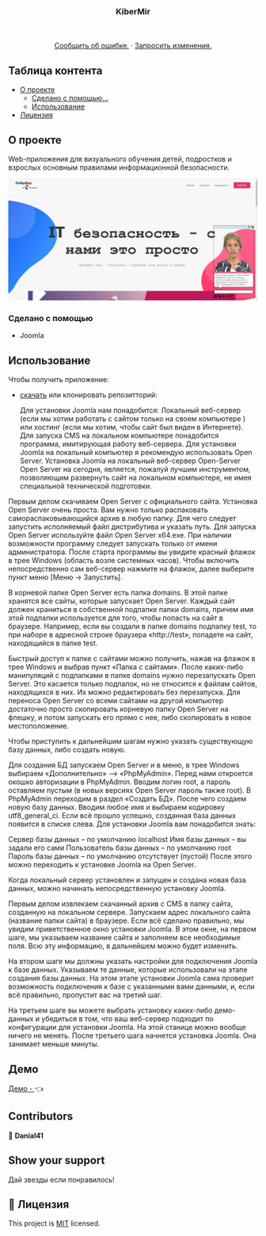 <!-- PROJECT LOGO -->
<br />
<p align="center">
  <a href="https://github.com/Danial41/russtarter-front">
  </a>

  <h3 align="center">KiberMir</h3>

  <p align="center">
    <br />
    <br />
    <a href="https://github.com/Danial41/-/issues">Сообщить об ошибке.</a>
    ·
    <a href="https://github.com/Danial41/-/pulls">Запросить изменения.</a>
  </p>
</p>

<!-- TABLE OF CONTENTS -->
## Таблица контента

* [О проекте](#about-the-project)
  * [Сделано с помощью...](#built-with)
  * [Использование](#usage)
* [Лицензия](#license)

<!-- ABOUT THE PROJECT -->
## О проекте
Web-приложения для визуального обучения детей, подростков и взрослых основным правилами информационной безопасности.

![screenshot](screenshot.PNG)

### Сделано с помощью

* Joomla

<!-- INSTALLATION -->
## Использование

Чтобы получить приложение:
* [скачать](https://github.com/Danial41/-) или клонировать репозитторий:

  Для установки Joomla нам понадобится:
  Локальный веб-сервер (если мы хотим работать с сайтом только на своем компьютере ) или хостинг (если мы хотим, чтобы сайт был виден в Интернете).
  Для запуска CMS на локальном компьютере понадобится программа, имитирующая работу веб-сервера. Для установки Joomla на локальный компьютер я рекомендую использовать Open Server.
  Установка Joomla на локальный веб-сервер Open-Server
Open Server на сегодня, является, пожалуй лучшим инструментом, позволяющим развернуть сайт на локальном компьютере, не имея специальной технической подготовки.

Первым делом скачиваем Open Server с официального сайта. Установка Open Server очень проста. Вам нужно только распаковать самораспаковывающийся архив в любую папку. Для чего следует запустить исполняемый файл дистрибутива и указать путь. Для запуска Open Server используйте файл Open Server x64.exe. При наличии возможности программу следует запускать только от имени администратора. После старта программы вы увидите красный флажок в трее Windows (область возле системных часов). Чтобы включить непосредственно сам веб-сервер нажмите на флажок, далее выберите пункт меню [Меню → Запустить]. 

В корневой папке Open Server есть папка domains. В этой папке хранятся все сайты, которые запускает Open Server. Каждый сайт должен храниться в собственной подпапке папки domains, причем имя этой подпапки используется для того, чтобы попасть на сайт в браузере. Например, если вы создали в папке domains подпапку test, то при наборе в адресной строке браузера «http://test», попадете на сайт, находящийся в папке test.

Быстрый доступ к папке с сайтами можно получить, нажав на флажок в трее Windows и выбрав пункт «Папка с сайтами». После каких-либо манипуляций с подпапками в папке domains нужно перезапускать Open Server. Это касается только подпапок, но не относится к файлам сайтов, находящихся в них. Их можно редактировать без перезапуска.
Для переноса Open Server со всеми сайтами на другой компьютер достаточно просто скопировать корневую папку Open Server на флешку, и потом запускать его прямо с нее, либо скопировать в новое местоположение.

 Чтобы приступить к дальнейшим шагам нужно указать существующую базу данных, либо создать новую.
 
 Для создания БД запускаем Open Server и в меню, в трее Windows выбираем «Дополнительно» –> «PhpMyAdmin». Перед нами откроется окошко авторизации в PhpMyAdmin. Вводим логин root, а пароль оставляем пустым (в новых версиях Open Server пароль также root). В PhpMyAdmin переходим в раздел «Создать БД». После чего создаем новую базу данных. Вводим любое имя и выбираем кодировку utf8_general_ci. Если всё прошло успешно, созданная база данных появится в списке слева. Для установки Joomla вам понадобится знать:

Сервер базы данных – по умолчанию localhost
Имя базы данных – вы задали его сами
Пользователь базы данных – по умолчанию root
Пароль базы данных – по умолчанию отсутствует (пустой)
После этого можно переходить к установке Joomla на Open Server.

Когда локальный сервер установлен и запущен и создана новая база данных, можно начинать непосредственную установку Joomla.

Первым делом извлекаем скачанный архив с CMS в папку сайта, созданную на локальном сервере. Запускаем адрес локального сайта (название папки сайта) в браузере. Если всё сделано правильно, мы увидим приветственное окно установки Joomla. В этом окне, на первом шаге, мы указываем название сайта и заполняем все необходимые поля. Всю эту информацию, в дальнейшем можно будет изменить.

На втором шаге мы должны указать настройки для подключения Joomla к базе данных. Указываем те данные, которые использовали на этапе создания базы данных. На этом этапе установки Joomla сама проверит возможность подключения к базе с указанными вами данными, и, если всё правильно, пропустит вас на третий шаг.

На третьем шаге вы можете выбрать установку каких-либо демо-данных и убедиться в том, что ваш веб-сервер подходит по конфигурации для установки Joomla. На этой станице можно вообще ничего не менять. После третьего шага начнется установка Joomla. Она занимает меньше минуты.



## Демо

[Демо - ](http://kibermir.hand-gold.com/) :point_left:

<!-- CONTACT -->
## Contributors

👤 **Danial41**

## Show your support

Дай звезды если понравилось!

## 📝 Лицензия

This project is [MIT](https://opensource.org/licenses/MIT) licensed.
 

